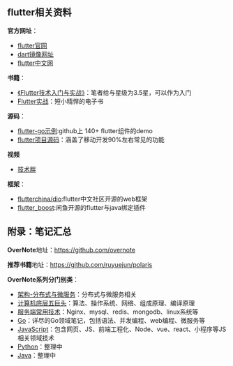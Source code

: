 ## flutter相关资料 

**官方网址**：
- [flutter官网](https://flutter.dev/)
- [dart镜像网址](http://dart.goodev.org/)
- [flutter中文网](https://flutterchina.club/)

**书籍**：
- [《Flutter技术入门与实战》](https://item.jd.com/12526484.html)：笔者给与星级为3.5星，可以作为入门
- [Flutter实战](https://book.flutterchina.club/)：短小精悍的电子书

**源码**：
- [flutter-go示例](https://github.com/alibaba/flutter-go):github上 140+ flutter组件的demo 
- [flutter项目源码](https://github.com/CarGuo/GSYGithubAppFlutter)：涵盖了移动开发90%左右常见的功能

**视频**
- [技术胖](https://jspang.com/posts/2017/01/11/all-video-list.html)

**框架**：
- [flutterchina/dio](https://github.com/flutterchina/dio):flutter中文社区开源的web框架
- [flutter_boost](https://github.com/alibaba/flutter_boost):闲鱼开源的flutter与java绑定插件


## 附录：笔记汇总

**OverNote**地址：https://github.com/overnote   

**推荐书籍**地址：https://github.com/ruyuejun/polaris  

**OverNote系列分门别类**：  
- [架构-分布式与微服务](https://github.com/overnote/architecture/)：分布式与微服务相关
- [计算机底层五巨头](https://github.com/overnote/fivex)：算法、操作系统、网络、组成原理、编译原理
- [服务端常用技术](https://github.com/overnote/serverside)：Nginx、mysql、redis、mongodb、linux系统等
- [Go](https://github.com/overnote/golang)：详尽的Go领域笔记，包括语法、并发编程、web编程、微服务等
- [JavaScript](https://github.com/overnote/javascript)：包含网页、JS、前端工程化、Node、vue、react、小程序等JS相关领域技术
- [Python](https://github.com/overnote/python)：整理中
- [Java](https://github.com/overnote/java)：整理中